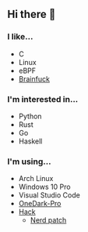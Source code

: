 ## Hi there 👋

### I like...
- C
- Linux
- eBPF
- [Brainfuck](https://en.wikipedia.org/wiki/Brainfuck)

### I'm interested in...
- Python
- Rust
- Go
- Haskell

### I'm using...
- Arch Linux
- Windows 10 Pro
- Visual Studio Code
- [OneDark-Pro](https://github.com/Binaryify/OneDark-Pro)
- [Hack](https://sourcefoundry.org/hack/)
  - [Nerd patch](https://github.com/ryanoasis/nerd-fonts/tree/master/patched-fonts/Hack)

<!--
**asd142513/asd142513** is a ✨ _special_ ✨ repository because its `README.md` (this file) appears on your GitHub profile.

Here are some ideas to get you started:

- 🔭 I’m currently working on ...
- 🌱 I’m currently learning ...
- 👯 I’m looking to collaborate on ...
- 🤔 I’m looking for help with ...
- 💬 Ask me about ...
- 📫 How to reach me: ...
- 😄 Pronouns: ...
- ⚡ Fun fact: ...
-->
